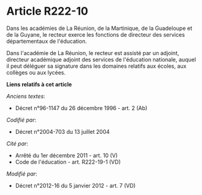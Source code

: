 # Article R222-10

Dans les académies de La Réunion, de la Martinique, de la Guadeloupe et de la Guyane, le recteur exerce les fonctions de
directeur des services départementaux de l'éducation.

Dans l'académie de La Réunion, le recteur est assisté par un adjoint, directeur académique adjoint des services de
l'éducation nationale, auquel il peut déléguer sa signature dans les domaines relatifs aux écoles, aux collèges ou aux
lycées.

**Liens relatifs à cet article**

_Anciens textes_:

  - Décret n°96-1147 du 26 décembre 1996 - art. 2 (Ab)

_Codifié par_:

  - Décret n°2004-703 du 13 juillet 2004

_Cité par_:

  - Arrêté du 1er décembre 2011 - art. 10 (V)
  - Code de l'éducation - art. R222-19-1 (VD)

_Modifié par_:

  - Décret n°2012-16 du 5 janvier 2012 - art. 7 (VD)
